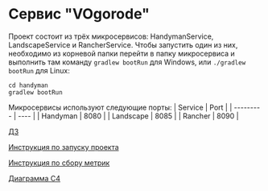 # Сервис "VOgorode"

Проект состоит из трёх микросервисов: HandymanService, LandscapeService и RancherService.
Чтобы запустить один из них, необходимо из корневой папки перейти в папку микросервиса и выполнить там команду ```gradlew bootRun``` для Windows, или ```./gradlew bootRun``` для Linux:
```
cd handyman
gradlew bootRun
```
Микросервисы используют следующие порты:
| Service   | Port |
| --------- | ---- |
| Handyman  | 8080 |
| Landscape | 8085 |
| Rancher   | 8090 |

[ДЗ](/docs)

[Инструкция по запуску проекта](dev/README.md)

[Инструкция по сбору метрик](dev/METRICS.md)

[Диаграмма C4](c4/context.md)
